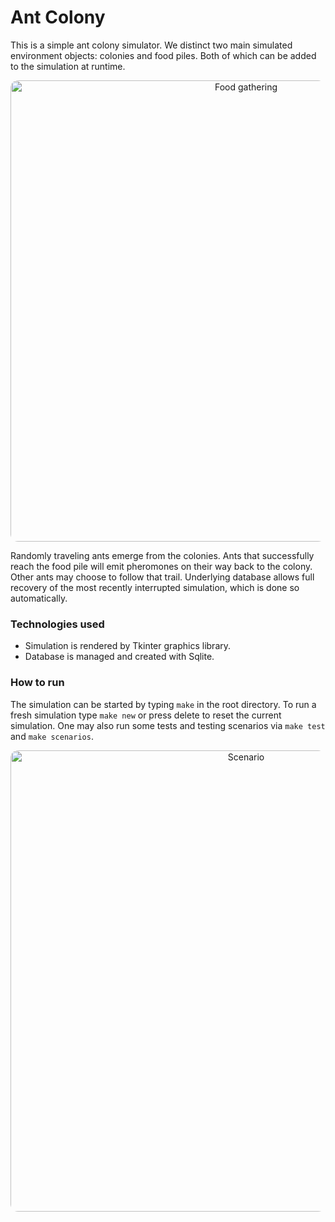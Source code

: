 # Ant Colony

This is a simple ant colony simulator.
We distinct two main simulated environment objects: colonies and food piles.
Both of which can be added to the simulation at runtime.



<p align="center">
  <img src="https://imgur.com/z7oyVXe.pngg" alt="Food gathering" width="738" style="border-radius:12px">
</p>

Randomly traveling ants emerge from the colonies. Ants that successfully reach the food pile will emit pheromones on their way back to the colony. Other ants may choose to follow that trail. Underlying database allows full recovery of the most recently interrupted simulation, which is done so automatically. 


### Technologies used
- Simulation is rendered by Tkinter graphics library.
- Database is managed and created with Sqlite.

### How to run
The simulation can be started by typing `make` in the root directory.
To run a fresh simulation type `make new` or press delete to reset the current simulation.
One may also run some tests and testing scenarios via `make test` and `make scenarios`.


<p align="center">
  <img src="https://imgur.com/ia8ghjB.png" alt="Scenario" width="738" style="border-radius:12px">
</p>
